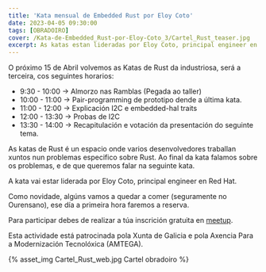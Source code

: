 ```yaml
---
title: 'Kata mensual de Embedded Rust por Eloy Coto'
date: 2023-04-05 09:30:00
tags: [OBRADOIRO]
cover: /Kata-de-Embedded_Rust-por-Eloy-Coto_3/Cartel_Rust_teaser.jpg
excerpt: As katas estan lideradas por Eloy Coto, principal engineer en Red Hat.
---
```


O próximo 15 de Abril volvemos as Katas de Rust da industriosa, será a terceira, cos seguintes horarios:

- 9:30 - 10:00 -> Almorzo nas Ramblas (Pegada ao taller)
- 10:00 - 11:00 -> Pair-programming de prototipo dende a última kata.
- 11:00 - 12:00 -> Explicación I2C e embedded-hal traits
- 12:00 - 13:30 -> Probas de I2C
- 13:30 - 14:00 -> Recapitulación e votación da presentación do seguinte tema.

As katas de Rust é un espacio onde varios desenvolvedores traballan xuntos nun problemas especifico sobre Rust. Ao final da kata falamos sobre os problemas, e de que queremos falar na seguinte kata.

A kata vai estar liderada por Eloy Coto, principal engineer en Red Hat.

Como novidade, algúns vamos a quedar a comer (seguramente no Ourensano), ese día a primeira hora faremos a reserva.

Para participar debes de realizar a túa inscrición gratuita en [meetup](https://www.meetup.com/es-ES/aindustriosa/events/292700602/).

Esta actividade está patrocinada pola Xunta de Galicia e pola Axencia Para a Modernización Tecnolóxica (AMTEGA).


{% asset_img Cartel_Rust_web.jpg Cartel obradoiro %}

